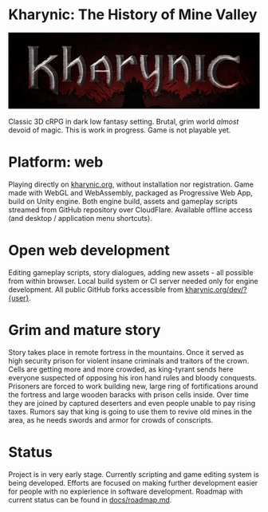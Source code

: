 # Kharynic: The History of Mine Valley
![Temporary logo](resources/images/docs-header.jpg)

Classic 3D cRPG in dark low fantasy setting. Brutal, grim world *almost* devoid of magic.
This is work in progress. Game is not playable yet.

# Platform: web
Playing directly on [kharynic.org](https://kharynic.org), without installation nor registration. Game made with WebGL and WebAssembly, packaged as Progressive Web App, build on Unity engine. Both engine build, assets and gameplay scripts streamed from GitHub repository over CloudFlare. Available offline access (and desktop / application menu shortcuts).

# Open web development
Editing gameplay scripts, story dialogues, adding new assets - all possible from within browser. Local build system or CI server needed only for engine development. All public GitHub forks accessible from [kharynic.org/dev/?{user}](https://kharynic.org/dev/?avallach7).

# Grim and mature story
Story takes place in remote fortress in the mountains. Once it served as high security prison for violent insane criminals and traitors of the crown. Cells are getting more and more crowded, as king-tyrant sends here everyone suspected of opposing his iron hand rules and bloody conquests. Prisoners are forced to work building new, large ring of fortifications around the fortress and large wooden baracks with prison cells inside. Over time they are joined by captured deserters and even people unable to pay rising taxes. Rumors say that king is going to use them to revive old mines in the area, as he needs swords and armor for crowds of conscripts. 

# Status
Project is in very early stage. Currently scripting and game editing system is being developed. Efforts are focused on making further development easier for people with no expierience in software development. Roadmap with current status can be found in [docs/roadmap.md](docs/roadmap.md).
